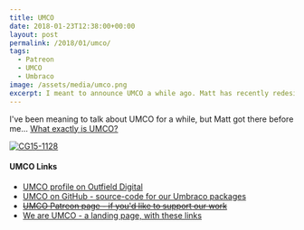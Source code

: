 ```yaml
---
title: UMCO
date: 2018-01-23T12:38:00+00:00
layout: post
permalink: /2018/01/umco/
tags:
  - Patreon
  - UMCO
  - Umbraco
image: /assets/media/umco.png
excerpt: I meant to announce UMCO a while ago. Matt has recently redesigned his company website and written a great introduction to UMCO on there.
---
```


I've been meaning to talk about UMCO for a while, but Matt got there before me... [What exactly is UMCO?](https://outfield.digital/blog/what-exactly-is-umco/)

<a href="https://www.flickr.com/photos/percipientstudios/18087735533/in/album-72157653985426100/" title="Lee and Matt hacking, Photo by Douglas Robar, Percipient Studios"><img src="https://farm1.staticflickr.com/505/18087735533_6eaf4dfc3b_h.jpg" alt="CG15-1128"></a>

#### UMCO Links

- [UMCO profile on Outfield Digital](https://outfield.digital/umco/)
- [UMCO on GitHub - source-code for our Umbraco packages](https://github.com/UMCO)
- <s>[UMCO Patreon page - if you'd like to support our work](https://www.patreon.com/umco)</s>
- [We are UMCO - a landing page, with these links](http://weareumco.com/)
